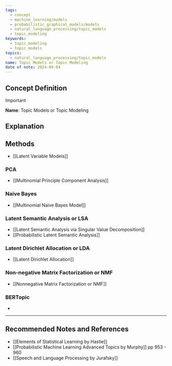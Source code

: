 ```yaml
---
tags:
  - concept
  - machine_learning/models
  - probabilistic_graphical_models/models
  - natural_language_processing/topic_models
  - topic_modeling
keywords:
  - topic_modeling
  - topic_models
topics:
  - natural_language_processing/topic_models
name: Topic Models or Topic Modeling
date of note: 2024-09-04
---
```


## Concept Definition

>[!important]
>**Name**: Topic Models or Topic Modeling



## Explanation


## Methods

- [[Latent Variable Models]]

### PCA

- [[Multinomial Principle Component Analysis]]

### Naive Bayes

- [[Multinomial Naive Bayes Model]]

### Latent Semantic Analysis or LSA

- [[Latent Semantic Analysis via Singular Value Decomposition]]
- [[Probabilistic Latent Semantic Analysis]]

### Latent Dirichlet Allocation or LDA

- [[Latent Dirichlet Allocation]]

### Non-negative Matrix Factorization or NMF

- [[Nonnegative Matrix Factorization or NMF]]

### BERTopic

- 





-----------
##  Recommended Notes and References


- [[Elements of Statistical Learning by Hastie]]
- [[Probabilistic Machine Learning Advanced Topics by Murphy]] pp 953 - 960
- [[Speech and Language Processing by Jurafsky]] 